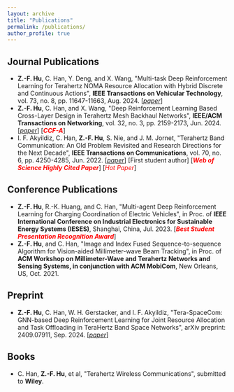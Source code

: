 ```yaml
---
layout: archive
title: "Publications"
permalink: /publications/
author_profile: true
---
```



Journal Publications
-----
- **Z.-F. Hu**, C. Han, Y. Deng, and X. Wang, "Multi-task Deep Reinforcement Learning for Terahertz NOMA Resource Allocation with Hybrid Discrete and Continuous Actions", **IEEE Transactions on Vehicular Technology**, vol. 73, no. 8, pp. 11647-11663, Aug. 2024. [[*paper*](https://ieeexplore.ieee.org/document/10480465)]
- **Z.-F. Hu**, C. Han, and X. Wang, "Deep Reinforcement Learning Based Cross-Layer Design in Terahertz Mesh Backhaul Networks", **IEEE/ACM Transactions on Networking**, vol. 32, no. 3, pp. 2159-2173, Jun. 2024. [[*paper*](https://ieeexplore.ieee.org/document/10364873)] [_**<font color='red'>CCF-A</font>**_]
- I. F. Akyildiz, C. Han, **Z.-F. Hu**, S. Nie, and J. M. Jornet, "Terahertz Band Communication: An Old Problem Revisited and Research Directions for the Next Decade", **IEEE Transactions on Communications**, vol. 70, no. 6, pp. 4250-4285, Jun. 2022. [[*paper*](https://ieeexplore.ieee.org/document/9766110)] [First student author] [_**<font color='red'>Web of Science Highly Cited Paper</font>**_] [_<font color='red'>Hot Paper</font>_]

Conference Publications
-----
- **Z.-F. Hu**, R.-K. Huang, and C. Han, "Multi-agent Deep Reinforcement Learning for Charging Coordination of Electric Vehicles", in Proc. of **IEEE International Conference on Industrial Electronics for Sustainable Energy Systems (IESES)**, Shanghai, China, Jul. 2023. [_**<font color='red'>Best Student Presentation Recognition Award</font>**_]
- **Z.-F. Hu**, and C. Han, "Image and Index Fused Sequence-to-sequence Algorithm for Vision-aided Millimeter-wave Beam Tracking", in Proc. of **ACM Workshop on Millimeter-Wave and Terahertz Networks and Sensing Systems, in conjunction with ACM MobiCom**, New Orleans, US, Oct. 2021.

Preprint
-----
- **Z.-F. Hu**, C. Han, W. H. Gerstacker, and I. F. Akyildiz, "Tera-SpaceCom: GNN-based Deep Reinforcement Learning for Joint Resource Allocation and Task Offloading in TeraHertz Band Space Networks", arXiv preprint: 2409.07911, Sep. 2024. [[*paper*](https://arxiv.org/abs/2409.07911)]

Books
-----
- C. Han, **Z.-F. Hu**, et al, "Terahertz Wireless Communications", submitted to **Wiley**. 
